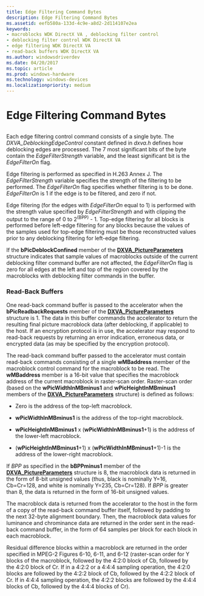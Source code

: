 ```yaml
---
title: Edge Filtering Command Bytes
description: Edge Filtering Command Bytes
ms.assetid: eefb580a-133d-4c9e-a8d2-2d114107e2ea
keywords:
- macroblocks WDK DirectX VA , deblocking filter control
- deblocking filter control WDK DirectX VA
- edge filtering WDK DirectX VA
- read-back buffers WDK DirectX VA
ms.author: windowsdriverdev
ms.date: 04/20/2017
ms.topic: article
ms.prod: windows-hardware
ms.technology: windows-devices
ms.localizationpriority: medium
---
```


# Edge Filtering Command Bytes


## <span id="ddk_edge_filtering_command_bytes_gg"></span><span id="DDK_EDGE_FILTERING_COMMAND_BYTES_GG"></span>


Each edge filtering control command consists of a single byte. The *DXVA\_DeblockingEdgeControl* constant defined in *dxva.h* defines how deblocking edges are processed. The 7 most significant bits of the byte contain the *EdgeFilterStrength* variable, and the least significant bit is the *EdgeFilterOn* flag.

Edge filtering is performed as specified in H.263 Annex J. The *EdgeFilterStrength* variable specifies the strength of the filtering to be performed. The *EdgeFilterOn* flag specifies whether filtering is to be done. *EdgeFilterOn* is 1 if the edge is to be filtered, and zero if not.

Edge filtering (for the edges with *EdgeFilterOn* equal to 1) is performed with the strength value specified by *EdgeFilterStrength* and with clipping the output to the range of 0 to 2<sup>(BPP)</sup> - 1. Top-edge filtering for all blocks is performed before left-edge filtering for any blocks because the values of the samples used for top-edge filtering must be those reconstructed values prior to any deblocking filtering for left-edge filtering.

If the **bPicDeblockConfined** member of the [**DXVA\_PictureParameters**](https://msdn.microsoft.com/library/windows/hardware/ff564012) structure indicates that sample values of macroblocks outside of the current deblocking filter command buffer are not affected, the *EdgeFilterOn* flag is zero for all edges at the left and top of the region covered by the macroblocks with deblocking filter commands in the buffer.

### <span id="Read-Back_Buffers"></span><span id="read-back_buffers"></span><span id="READ-BACK_BUFFERS"></span>Read-Back Buffers

One read-back command buffer is passed to the accelerator when the **bPicReadbackRequests** member of the [**DXVA\_PictureParameters**](https://msdn.microsoft.com/library/windows/hardware/ff564012) structure is 1. The data in this buffer commands the accelerator to return the resulting final picture macroblock data (after deblocking, if applicable) to the host. If an encryption protocol is in use, the accelerator may respond to read-back requests by returning an error indication, erroneous data, or encrypted data (as may be specified by the encryption protocol).

The read-back command buffer passed to the accelerator must contain read-back commands consisting of a single **wMBaddress** member of the macroblock control command for the macroblock to be read. The **wMBaddress** member is a 16-bit value that specifies the macroblock address of the current macroblock in raster-scan order. Raster-scan order (based on the **wPicWidthInMBminus1** and **wPicHeightInMBminus1** members of the [**DXVA\_PictureParameters**](https://msdn.microsoft.com/library/windows/hardware/ff564012) structure) is defined as follows:

-   Zero is the address of the top-left macroblock.

-   **wPicWidthInMBminus1** is the address of the top-right macroblock.

-   **wPicHeightInMBminus1** x (**wPicWidthInMBminus1**+1) is the address of the lower-left macroblock.

-   (**wPicHeightInMBminus1**+1) x (**wPicWidthInMBminus1**+1)-1 is the address of the lower-right macroblock.

If *BPP* as specified in the **bBPPminus1** member of the [**DXVA\_PictureParameters**](https://msdn.microsoft.com/library/windows/hardware/ff564012) structure is 8, the macroblock data is returned in the form of 8-bit unsigned values (thus, black is nominally Y=16, Cb=Cr=128, and white is nominally Y=235, Cb=Cr=128). If *BPP* is greater than 8, the data is returned in the form of 16-bit unsigned values.

The macroblock data is returned from the accelerator to the host in the form of a copy of the read-back command buffer itself, followed by padding to the next 32-byte alignment boundary. Then, the macroblock data values for luminance and chrominance data are returned in the order sent in the read-back command buffer, in the form of 64 samples per block for each block in each macroblock.

Residual difference blocks within a macroblock are returned in the order specified in MPEG-2 Figures 6-10, 6-11, and 6-12 (raster-scan order for Y blocks of the macroblock, followed by the 4:2:0 block of Cb, followed by the 4:2:0 block of Cr. If in a 4:2:2 or a 4:4:4 sampling operation, the 4:2:0 blocks are followed by the 4:2:2 block of Cb, followed by the 4:2:2 block of Cr. If in 4:4:4 sampling operation, the 4:2:2 blocks are followed by the 4:4:4 blocks of Cb, followed by the 4:4:4 blocks of Cr).

 

 





